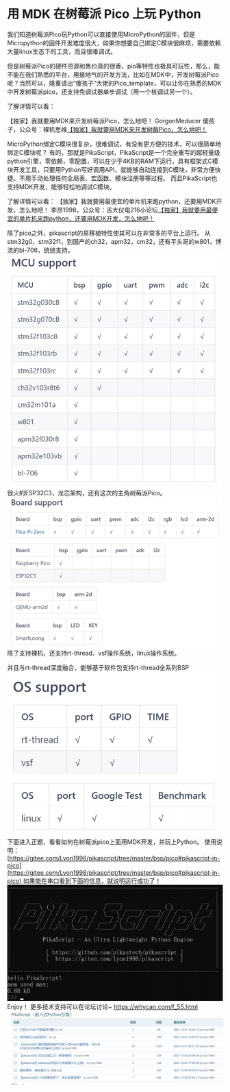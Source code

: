 # 用 MDK 在树莓派 Pico 上玩 Python

我们知道树莓派Pico玩Python可以直接使用MicroPython的固件，但是Micropython的固件开发难度很大，如果你想要自己绑定C模块很麻烦，需要依赖大量linux生态下的工具，而且很难调试。

但是树莓派Pico的硬件资源和售价真的很香，pio等特性也极具可玩性，那么，能不能在我们熟悉的平台，用接地气的开发方法，比如在MDK中，开发树莓派Pico呢？当然可以，隆重请出“傻孩子”大佬的Pico_template，可以让你在熟悉的MDK中开发树莓派pico，还支持免调试器单步调试（用一个核调试另一个）。

了解详情可以看：

【独家】我就要用MDK来开发树莓派Pico，怎么地吧！
GorgonMeducer 傻孩子，公众号：裸机思维[【独家】我就要用MDK来开发树莓Pico，怎么地吧！](http://mp.weixin.qq.com/s?__biz=MzAxMzc2ODMzNg==&mid=2656103324&idx=1&sn=f1d3ece87c81eeaa7d402f3cba60dc8f&chksm=8039c863b74e4175edc806b4e329c25e75b6372df53f07565bd9a46cfbf13a3c4cd9e20c08cc#rd)
​

MicroPython绑定C模块很复杂，很难调试，有没有更方便的技术，可以很简单地绑定C模块呢？
有的，那就是PikaScript，PikaScript是一个完全重写的超轻量级python引擎，零依赖，零配置，可以在少于4KB的RAM下运行，具有框架式C模块开发工具，只要用Python写好调用API，就能够自动连接到C模块，非常方便快捷。不用手动处理任何全局表、宏函数、模块注册等等过程。
而且PikaScript也支持MDK开发，能够轻松地调试C模块。
​

了解详情可以看：
【独家】我就要用最便宜的单片机来跑python，还要用MDK开发，怎么地吧！
李昂1998，公众号：吉大仪电216小论坛[【独家】我就要用最便宜的单片机来跑python，还要用MDK开发，怎么地吧！](http://mp.weixin.qq.com/s?__biz=MzU4NzUzMDc1OA==&mid=2247484313&idx=1&sn=2749a27bba09b2fe9c7bc0ad4977c8a6&chksm=fdebd4f0ca9c5de6f9160d42c58aa5d5e072168752c826cbf82f700f1fc301b96a3aaf4cfcfd#rd)
​

除了pico之外，pikascript的易移植特性使其可以在非常多的平台上运行。
从stm32g0，stm32f1，到国产的ch32，apm32，cm32，还有平头哥的w801，博流的bl-706，统统支持。
![](../assets/1640497097904-f2b13577-44ee-4510-a7ce-e18dd01aaa20.webp)
很火的ESP32C3，龙芯架构，还有这次的主角树莓派Pico。
![](../assets/1640497097922-8490fdc1-ba88-48a4-888b-3859384ca650.webp)
除了支持裸机，还支持rt-thread、vsf操作系统，linux操作系统。

并且与rt-thread深度融合，能够基于软件包支持rt-thread全系列BSP
![](../assets/1640497097898-69cdc136-7b7a-4a8c-b79c-0650ae3f5111.webp)
下面进入正题，看看如何在树莓派pico上面用MDK开发，并玩上Python。
使用说明：
[https://gitee.com/Lyon1998/pikascript/tree/master/bsp/pico#pikascript-in-pico](https://gitee.com/Lyon1998/pikascript/tree/master/bsp/pico#pikascript-in-pico)
如果能在串口看到下面的信息，就说明运行成功了！
![](../assets/1640497099248-1358725f-072c-4810-a999-c9d372575f19.webp)
Enjoy！
更多技术支持可以在论坛讨论~
https://whycan.com/f_55.html
![](../assets/1640497099365-67930749-d3a2-4f70-9320-73da30f72659.webp)
